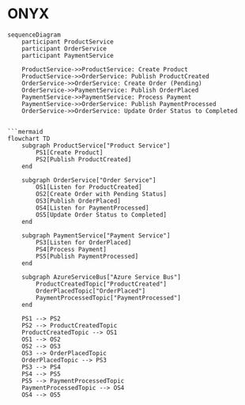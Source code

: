 # ONYX

```mermaid
sequenceDiagram
    participant ProductService
    participant OrderService
    participant PaymentService

    ProductService->>ProductService: Create Product
    ProductService->>OrderService: Publish ProductCreated
    OrderService->>OrderService: Create Order (Pending)
    OrderService->>PaymentService: Publish OrderPlaced
    PaymentService->>PaymentService: Process Payment
    PaymentService->>OrderService: Publish PaymentProcessed
    OrderService->>OrderService: Update Order Status to Completed


```mermaid
flowchart TD
    subgraph ProductService["Product Service"]
        PS1[Create Product]
        PS2[Publish ProductCreated]
    end

    subgraph OrderService["Order Service"]
        OS1[Listen for ProductCreated]
        OS2[Create Order with Pending Status]
        OS3[Publish OrderPlaced]
        OS4[Listen for PaymentProcessed]
        OS5[Update Order Status to Completed]
    end

    subgraph PaymentService["Payment Service"]
        PS3[Listen for OrderPlaced]
        PS4[Process Payment]
        PS5[Publish PaymentProcessed]
    end

    subgraph AzureServiceBus["Azure Service Bus"]
        ProductCreatedTopic["ProductCreated"]
        OrderPlacedTopic["OrderPlaced"]
        PaymentProcessedTopic["PaymentProcessed"]
    end

    PS1 --> PS2
    PS2 --> ProductCreatedTopic
    ProductCreatedTopic --> OS1
    OS1 --> OS2
    OS2 --> OS3
    OS3 --> OrderPlacedTopic
    OrderPlacedTopic --> PS3
    PS3 --> PS4
    PS4 --> PS5
    PS5 --> PaymentProcessedTopic
    PaymentProcessedTopic --> OS4
    OS4 --> OS5

